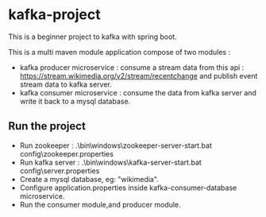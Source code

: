 # kafka-project

This is a beginner project to kafka with spring boot.

This is a multi maven module application compose of two modules : 
* kafka producer microservice : consume a stream data from this api : https://stream.wikimedia.org/v2/stream/recentchange and publish event stream data to kafka server.
* kafka consumer microservice : consume the data from kafka server and write it back to a mysql database.

## Run the project 

* Run zookeeper    : .\bin\windows\zookeeper-server-start.bat config\zookeeper.properties
* Run kafka server : .\bin\windows\kafka-server-start.bat config\server.properties
* Create a mysql database, eg: "wikimedia".
* Configure application.properties inside kafka-consumer-database microservice.
* Run the consumer module,and producer module.
